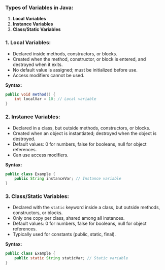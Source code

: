 ### Types of Variables in Java:
1. **Local Variables**
2. **Instance Variables**
3. **Class/Static Variables**

### 1. Local Variables:
- Declared inside methods, constructors, or blocks.
- Created when the method, constructor, or block is entered, and destroyed when it exits.
- No default value is assigned; must be initialized before use.
- Access modifiers cannot be used.

**Syntax:**
```java
public void method() {
    int localVar = 10; // Local variable
}
```

### 2. Instance Variables:
- Declared in a class, but outside methods, constructors, or blocks.
- Created when an object is instantiated; destroyed when the object is destroyed.
- Default values: 0 for numbers, false for booleans, null for object references.
- Can use access modifiers.

**Syntax:**
```java
public class Example {
    public String instanceVar; // Instance variable
}
```

### 3. Class/Static Variables:
- Declared with the `static` keyword inside a class, but outside methods, constructors, or blocks.
- Only one copy per class, shared among all instances.
- Default values: 0 for numbers, false for booleans, null for object references.
- Typically used for constants (public, static, final).

**Syntax:**
```java
public class Example {
    public static String staticVar; // Static variable
}
```

